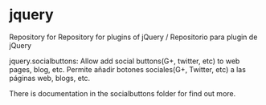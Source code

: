 # jquery
Repository for Repository for plugins of jQuery / Repositorio para plugin de jQuery

jquery.socialbuttons: Allow add social buttons(G+, twitter,  etc)  to web pages, blog, etc.
                      Permite añadir botones sociales(G+, Twitter, etc) a las páginas web, blogs, etc.

There is documentation in the socialbuttons folder for find out more.

